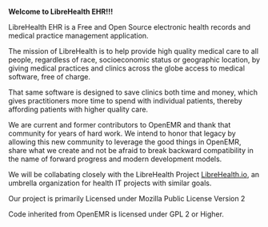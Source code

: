 **Welcome to LibreHealth EHR!!!**

LibreHealth EHR is a Free and Open Source electronic health records and
medical practice management application. 

The mission of LibreHealth is to help provide high quality medical care to all people, regardless of race, socioeconomic status or geographic location, by giving medical practices and clinics across the globe access to medical software, free of charge.

That same software is designed to save clinics both time and money, which gives practitioners more time to spend with individual patients, thereby affording patients with higher quality care.

We are current and former contributors to OpenEMR and thank that community for years of hard work. We intend to honor that legacy by allowing this new community to leverage the good things in OpenEMR, share what we create and not be afraid to break backward compatibility in the name of forward progress and modern development models.

We will be collabating closely with the LibreHealth Project [LibreHealth.io](http://LibreHealth.io), an umbrella organization for health IT projects with similar goals.   

Our project is primarily Licensed under Mozilla Public License Version 2

Code inherited from OpenEMR is licensed under GPL 2 or Higher.


